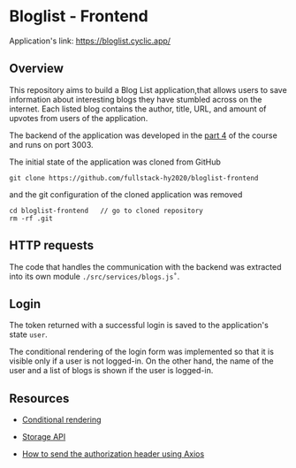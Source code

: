 # Bloglist - Frontend

Application's link: https://bloglist.cyclic.app/

## Overview

This repository aims to build a Blog List application,that allows users to save information about interesting blogs they have stumbled across on the internet. Each listed blog contains the author, title, URL, and amount of upvotes from users of the application.

The backend of the application was developed in the [part 4](https://github.com/Alffonti/fullstackopen/tree/main/part4/bloglist) of the course and runs on port 3003.

The initial state of the application was cloned from GitHub
```shell
git clone https://github.com/fullstack-hy2020/bloglist-frontend
```
and the git configuration of the cloned application was removed
```shell
cd bloglist-frontend   // go to cloned repository
rm -rf .git
```

## HTTP requests

The code that handles the communication with the backend was extracted into its own module `./src/services/blogs.js˚`.

## Login

The token returned with a successful login is saved to the application's state `user`.

The conditional rendering of the login form was implemented so that it is visible only if a user is not logged-in. On the other hand, the name of the user and a list of blogs is shown if the user is logged-in.


## Resources

- [Conditional rendering](https://reactjs.org/docs/conditional-rendering.html#inline-if-with-logical--operator)

- [Storage API](https://developer.mozilla.org/en-US/docs/Web/API/Storage)

- [How to send the authorization header using Axios](https://flaviocopes.com/axios-send-authorization-header/)
